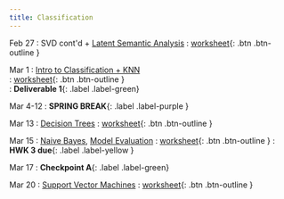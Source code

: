 ```yaml
---
title: Classification
---
```


Feb 27 
: SVD cont'd + [Latent Semantic Analysis](https://github.com/gallettilance/CS506-Spring2023/raw/main/slides/09_Latent_Semantic_Analysis.pdf) 
  : [worksheet](https://github.com/gallettilance/CS506-Spring2023/blob/main/worksheets/worksheet_09.ipynb){: .btn .btn-outline } 

Mar 1 
: [Intro to Classification + KNN](https://github.com/gallettilance/CS506-Spring2023/raw/main/slides/10_Classification_KNN.pdf)  
  : [worksheet](https://github.com/gallettilance/CS506-Spring2023/blob/main/worksheets/worksheet_10.ipynb){: .btn .btn-outline }  
    : **Deliverable 1**{: .label .label-green} 

Mar 4-12 
: **SPRING BREAK**{: .label .label-purple }

Mar 13 
: [Decision Trees](https://github.com/gallettilance/CS506-Spring2023/raw/main/slides/11_Decision_Trees.pdf) 
  : [worksheet](https://github.com/gallettilance/CS506-Spring2023/blob/main/worksheets/worksheet_11.ipynb){: .btn .btn-outline } 

Mar 15 
: [Naive Bayes](https://github.com/gallettilance/CS506-Spring2023/raw/main/slides/12_Naive_Bayes.pdf), [Model Evaluation](https://github.com/gallettilance/CS506-Spring2023/raw/main/slides/12_Model_Evaluation_and_Ensemble_Methods.pdf) 
  : [worksheet](https://github.com/gallettilance/CS506-Spring2023/blob/main/worksheets/worksheet_12.ipynb){: .btn .btn-outline } 
    : **HWK 3 due**{: .label .label-yellow } 

Mar 17
: **Checkpoint A**{: .label .label-green}

Mar 20 
: [Support Vector Machines](https://github.com/gallettilance/CS506-Spring2023/raw/main/slides/13_Support_Vector_Machines.pdf) 
  : [worksheet](https://github.com/gallettilance/CS506-Spring2023/blob/main/worksheets/worksheet_13.ipynb){: .btn .btn-outline }  
